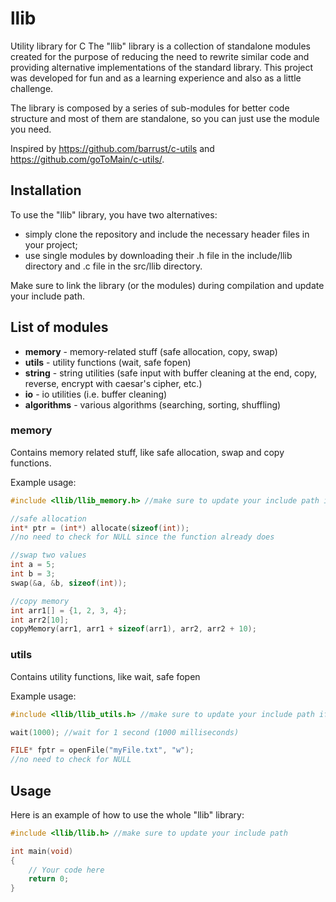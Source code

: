 # llib

Utility library for C
The "llib" library is a collection of standalone modules created for the purpose of reducing the need to rewrite similar code and providing alternative implementations of the standard library. This project was developed for fun and as a learning experience and also as a little challenge.

The library is composed by a series of sub-modules for better code structure and most of them are standalone, so you can just use the module you need.

Inspired by https://github.com/barrust/c-utils and https://github.com/goToMain/c-utils/.

## Installation

To use the "llib" library, you have two alternatives:
- simply clone the repository and include the necessary header files in your project;
- use single modules by downloading their .h file in the include/llib directory and .c file in the src/llib directory.

Make sure to link the library (or the modules) during compilation and update your include path.

## List of modules

- **memory** - memory-related stuff (safe allocation, copy, swap)
- **utils** - utility functions (wait, safe fopen)
- **string** - string utilities (safe input with buffer cleaning at the end, copy, reverse, encrypt with caesar's cipher, etc.)
- **io** - io utilities (i.e. buffer cleaning)
- **algorithms** - various algorithms (searching, sorting, shuffling)

### memory
Contains memory related stuff, like safe allocation, swap and copy functions.

Example usage:
```c
#include <llib/llib_memory.h> //make sure to update your include path if you use this notation

//safe allocation
int* ptr = (int*) allocate(sizeof(int));
//no need to check for NULL since the function already does

//swap two values
int a = 5;
int b = 3;
swap(&a, &b, sizeof(int));

//copy memory
int arr1[] = {1, 2, 3, 4};
int arr2[10];
copyMemory(arr1, arr1 + sizeof(arr1), arr2, arr2 + 10);
```

### utils
Contains utility functions, like wait, safe fopen

Example usage:
```c
#include <llib/llib_utils.h> //make sure to update your include path if you use this notation

wait(1000); //wait for 1 second (1000 milliseconds)

FILE* fptr = openFile("myFile.txt", "w");
//no need to check for NULL
```

## Usage

Here is an example of how to use the whole "llib" library:

```c
#include <llib/llib.h> //make sure to update your include path

int main(void)
{
    // Your code here
    return 0;
}
```
